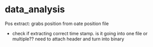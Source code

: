 # data_analysis

Pos extract: grabs position from oate position file
  - check if extracting correct time stamp. is it going into one file or multiple?? need to attach header and turn into binary
